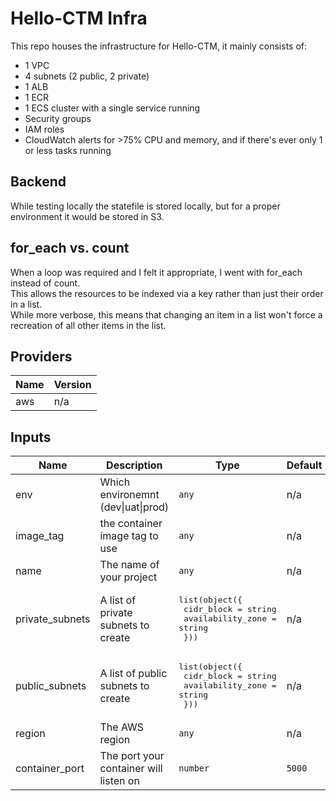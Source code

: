 # Hello-CTM Infra

This repo houses the infrastructure for Hello-CTM, it mainly consists of:
- 1 VPC
- 4 subnets (2 public, 2 private)
- 1 ALB
- 1 ECR
- 1 ECS cluster with a single service running
- Security groups
- IAM roles
- CloudWatch alerts for >75% CPU and memory, and if there's ever only 1 or less tasks running

## Backend
While testing locally the statefile is stored locally, but for a proper environment it would be stored in S3.

## for_each vs. count
When a loop was required and I felt it appropriate, I went with for_each instead of count.  
This allows the resources to be indexed via a key rather than just their order in a list.  
While more verbose, this means that changing an item in a list won't force a recreation of all other items in the list.

## Providers

| Name | Version |
|------|---------|
| aws | n/a |

## Inputs

| Name | Description | Type | Default | Required |
|------|-------------|------|---------|:--------:|
| env | Which environemnt (dev\|uat\|prod) | `any` | n/a | yes |
| image\_tag | the container image tag to use | `any` | n/a | yes |
| name | The name of your project | `any` | n/a | yes |
| private\_subnets | A list of private subnets to create | <pre>list(object({<br>    cidr_block        = string<br>    availability_zone = string<br>  }))</pre> | n/a | yes |
| public\_subnets | A list of public subnets to create | <pre>list(object({<br>    cidr_block        = string<br>    availability_zone = string<br>  }))</pre> | n/a | yes |
| region | The AWS region | `any` | n/a | yes |
| container\_port | The port your container will listen on | `number` | `5000` | no |
